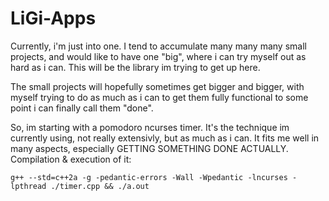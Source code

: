 # LiGi-Apps

Currently, i'm just into one. I tend to accumulate many many many small projects, and would like to have one "big", where i can try myself out as hard as i can. This will be the library im trying to get up here.

The small projects will hopefully sometimes get bigger and bigger, with myself trying to do as much as i can to get them fully functional to some point i can finally call them "done".

So, im starting with a pomodoro ncurses timer. It's the technique im currently using, not really extensivly, but as much as i can. It fits me well in many aspects, especially GETTING SOMETHING DONE ACTUALLY.
Compilation & execution of it:
```
g++ --std=c++2a -g -pedantic-errors -Wall -Wpedantic -lncurses -lpthread ./timer.cpp && ./a.out
```
